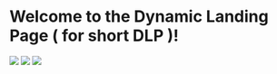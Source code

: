 <h1>Welcome to the Dynamic Landing Page ( for short DLP )!</h1>


<img src="gifs/dlp-morning.gif">

<img src="gifs/dlp-afternoon.gif">

<img src="gifs/dlp-night.gif">
